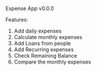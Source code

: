 Expense App v0.0.0

Features:

1. Add daily expenses 
2. Calculate monthly expenses
3. Add Loans from people
4. Add Recurring expenses
5. Check Remaining Balance
6. Compare the monthly expenses